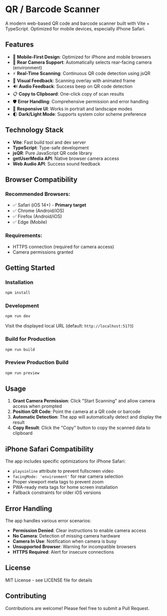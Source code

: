 # QR / Barcode Scanner

A modern web-based QR code and barcode scanner built with Vite + TypeScript. Optimized for mobile devices, especially iPhone Safari.

## Features

- 📱 **Mobile-First Design**: Optimized for iPhone and mobile browsers
- 📸 **Rear Camera Support**: Automatically selects rear-facing camera (environment)
- ⚡ **Real-Time Scanning**: Continuous QR code detection using jsQR
- 🎯 **Visual Feedback**: Scanning overlay with animated frame
- 🔊 **Audio Feedback**: Success beep on QR code detection
- 📋 **Copy to Clipboard**: One-click copy of scan results
- 🛡️ **Error Handling**: Comprehensive permission and error handling
- 🎨 **Responsive UI**: Works in portrait and landscape modes
- 🌓 **Dark/Light Mode**: Supports system color scheme preference

## Technology Stack

- **Vite**: Fast build tool and dev server
- **TypeScript**: Type-safe development
- **jsQR**: Pure JavaScript QR code library
- **getUserMedia API**: Native browser camera access
- **Web Audio API**: Success sound feedback

## Browser Compatibility

### Recommended Browsers:
- ✅ Safari (iOS 14+) - **Primary target**
- ✅ Chrome (Android/iOS)
- ✅ Firefox (Android/iOS)
- ✅ Edge (Mobile)

### Requirements:
- HTTPS connection (required for camera access)
- Camera permissions granted

## Getting Started

### Installation

```bash
npm install
```

### Development

```bash
npm run dev
```

Visit the displayed local URL (default: `http://localhost:5173`)

### Build for Production

```bash
npm run build
```

### Preview Production Build

```bash
npm run preview
```

## Usage

1. **Grant Camera Permission**: Click "Start Scanning" and allow camera access when prompted
2. **Position QR Code**: Point the camera at a QR code or barcode
3. **Automatic Detection**: The app will automatically detect and display the result
4. **Copy Result**: Click the "Copy" button to copy the scanned data to clipboard

## iPhone Safari Compatibility

The app includes specific optimizations for iPhone Safari:

- `playsinline` attribute to prevent fullscreen video
- `facingMode: 'environment'` for rear camera selection
- Proper viewport meta tags to prevent zoom
- PWA-ready meta tags for home screen installation
- Fallback constraints for older iOS versions

## Error Handling

The app handles various error scenarios:

- **Permission Denied**: Clear instructions to enable camera access
- **No Camera**: Detection of missing camera hardware
- **Camera In Use**: Notification when camera is busy
- **Unsupported Browser**: Warning for incompatible browsers
- **HTTPS Required**: Alert for insecure connections

## License

MIT License - see LICENSE file for details

## Contributing

Contributions are welcome! Please feel free to submit a Pull Request.
